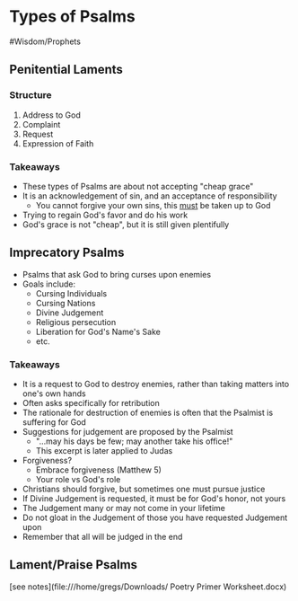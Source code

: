# Types of Psalms

#Wisdom/Prophets 

## Penitential Laments

### Structure

1. Address to God
2. Complaint
3. Request
4. Expression of Faith

### Takeaways

- These types of Psalms are about not accepting "cheap grace"
- It is an acknowledgement of sin, and an acceptance of responsibility
	- You cannot forgive your own sins, this <u>must</u> be taken up to God
- Trying to regain God's favor and do his work
- God's grace is not "cheap", but it is still given plentifully

## Imprecatory Psalms

- Psalms that ask God to bring curses upon enemies
- Goals include:
	- Cursing Individuals
	- Cursing Nations
	- Divine Judgement
	- Religious persecution
	- Liberation for God's Name's Sake
	- etc.

### Takeaways

- It is a request to God to destroy enemies, rather than taking matters into one's own hands
- Often asks specifically for retribution
- The rationale for destruction of enemies is often that the Psalmist is suffering for God
- Suggestions for judgement are proposed by the Psalmist
	- "...may his days be few; may another take his office!"
	- This excerpt is later applied to Judas
- Forgiveness?
	- Embrace forgiveness (Matthew 5)
	- Your role vs God's role
- Christians should forgive, but sometimes one must pursue justice
- If Divine Judgement is requested, it must be for God's honor, not yours
- The Judgement many or may not come in your lifetime
- Do not gloat in the Judgement of those you have requested Judgement upon
- Remember that all will be judged in the end

## Lament/Praise Psalms
[see notes](file:///home/gregs/Downloads/ Poetry Primer Worksheet.docx)
